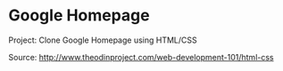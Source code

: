 # Google Homepage

Project: Clone Google Homepage using HTML/CSS

Source: http://www.theodinproject.com/web-development-101/html-css
